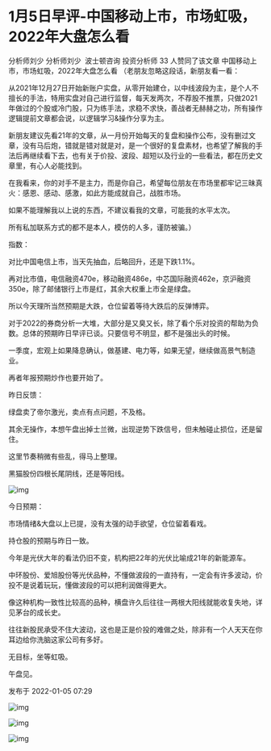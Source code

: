 # 1月5日早评-中国移动上市，市场虹吸，2022年大盘怎么看
分析师刘少
分析师刘少
​​
波士顿咨询 投资分析师
33 人赞同了该文章
中国移动上市，市场虹吸，2022年大盘怎么看
（老朋友忽略这段话，新朋友看一看：

从2021年12月27日开始新账户实盘，从零开始建仓，以中线波段为主，是个人不擅长的手法，特用实盘对自己进行监督，每天发两次，不荐股不推票，只做2021年做过的个股或冷门股，只为练手法，求稳不求快，善战者无赫赫之功，所有操作逻辑提前文章都会说，以逻辑学习&操作分享为主。

新朋友建议先看21年的文章，从一月份开始每天的复盘和操作公布，没有删过文章，没有马后炮，错就是错对就是对，是一个很好的复盘素材，也希望了解我的手法后再继续看下去，也有关于价投、波段、超短以及行业的一些看法，都在历史文章里，有心人必能找到。

在我看来，你的对手不是主力，而是你自己，希望每位朋友在市场里都牢记三昧真火：感恩、感动、感激，如此方能成就自己，战胜市场。

如果不能理解我以上说的东西，不建议看我的文章，可能我的水平太次。

所有私加联系方式的都不是本人，模仿的人多，谨防被骗。）





指数：



对比中国电信上市，当天先抽血，后略回升，还是下跌1.1%。



再对比市值，电信融资470e，移动融资486e，中芯国际融资462e，京沪融资350e，除了邮储银行上市是红，其余大权重上市全是绿盘。



所以今天理所当然预期是大跌，仓位留着等待大跌后的反弹博弈。



对于2022的券商分析一大堆，大部分是又臭又长，除了看个乐对投资的帮助为负数。总体的预期昨日早评已谈。只要信号不明显，都不是强出头的时候。



一季度，宏观上如果降息确认，做基建、电力等，如果无望，继续做高景气制造业。



再者年报预期炒作也要开始了。



昨日反馈：

绿盘卖了帝尔激光，卖点有点问题，不及格。



其余无操作，本想午盘出掉士兰微，出现逆势下跌信号，但未触碰止损位，还是留住。



这里节奏稍微有些乱，得马上整理。



黑猫股份四根长尾阴线，还是等阳线。




![img](https://pic1.zhimg.com/80/v2-320a751fc947994e52a044160c8e5eef_1440w.jpg?source=d16d100b)







今日预期：



市场情绪&大盘以上已提，没有太强的动手欲望，仓位留着看戏。



持仓股的预期与昨日一致。



今年是光伏大年的看法仍旧不变，机构把22年的光伏比喻成21年的新能源车。



中环股份、爱旭股份等光伏品种，不懂做波段的一直持有，一定会有许多波动，价投不是说着玩玩，懂做波段的可以把利润做得更大。



像这种机构一致性比较高的品种，横盘许久后往往一两根大阳线就能收复失地，详见茅台的成长史。



往往新股民承受不住大波动，这也是正是价投的难做之处，除非有一个人天天在你耳边给你洗脑这家公司有多好。



无目标，坐等虹吸。



午盘见。

发布于 2022-01-05 07:29


![img]()

![img]()

![img]()